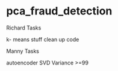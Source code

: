 # pca_fraud_detection



Richard Tasks

k- means stuff
clean up code

Manny Tasks

autoencoder
SVD Variance >=99

